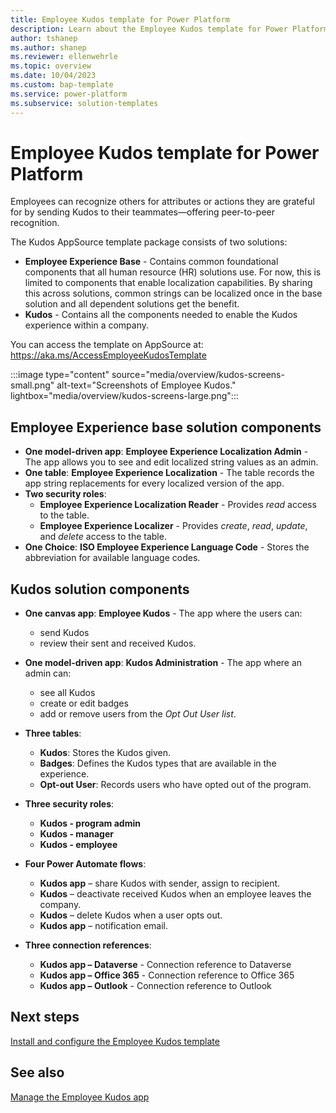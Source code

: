 ```yaml
---
title: Employee Kudos template for Power Platform
description: Learn about the Employee Kudos template for Power Platform.
author: tshanep
ms.author: shanep
ms.reviewer: ellenwehrle
ms.topic: overview
ms.date: 10/04/2023
ms.custom: bap-template
ms.service: power-platform
ms.subservice: solution-templates
---
```

# Employee Kudos template for Power Platform

Employees can recognize others for attributes or actions they are grateful for by sending Kudos to their teammates—offering peer-to-peer recognition.

The Kudos AppSource template package consists of two solutions:

- **Employee Experience Base** - Contains common foundational components that all human resource (HR) solutions use. For now, this is limited to components that enable localization capabilities. By sharing this across solutions, common strings can be localized once in the base solution and all dependent solutions get the benefit.
- **Kudos** - Contains all the components needed to enable the Kudos experience within a company.

You can access the template on AppSource at: <https://aka.ms/AccessEmployeeKudosTemplate>

:::image type="content" source="media/overview/kudos-screens-small.png" alt-text="Screenshots of Employee Kudos." lightbox="media/overview/kudos-screens-large.png":::

## Employee Experience base solution components

- **One model-driven app**: **Employee Experience Localization Admin** - The app allows you to see and edit localized string values as an admin.
- **One table**: **Employee Experience Localization** - The table records the app string replacements for every localized version of the app.
- **Two security roles**:
  - **Employee Experience Localization Reader** - Provides *read* access to the table.
  - **Employee Experience Localizer** - Provides *create*, *read*, *update*, and *delete* access to the table.
- **One Choice**: **ISO Employee Experience Language Code** - Stores the abbreviation for available language codes.

## Kudos solution components

- **One canvas app**: **Employee Kudos** - The app where the users can:

  - send Kudos
  - review their sent and received Kudos.
- **One model-driven app**: **Kudos Administration** - The app where an admin can:

  - see all Kudos
  - create or edit badges
  - add or remove users from the *Opt Out User list*.
- **Three tables**:
  - **Kudos**: Stores the Kudos given.
  - **Badges**: Defines the Kudos types that are available in the experience.
  - **Opt-out User**: Records users who have opted out of the program.
- **Three security roles**:
  - **Kudos - program admin**
  - **Kudos - manager**
  - **Kudos - employee**
- **Four Power Automate flows**:
  - **Kudos app** – share Kudos with sender, assign to recipient.
  - **Kudos** – deactivate received Kudos when an employee leaves the company.
  - **Kudos** – delete Kudos when a user opts out.
  - **Kudos app** – notification email.
- **Three connection references**:
  - **Kudos app – Dataverse** - Connection reference to Dataverse
  - **Kudos app – Office 365** - Connection reference to Office 365
  - **Kudos app – Outlook** - Connection reference to Outlook

## Next steps

[Install and configure the Employee Kudos template](install-and-configure.md)

## See also

[Manage the Employee Kudos app](manage.md)
